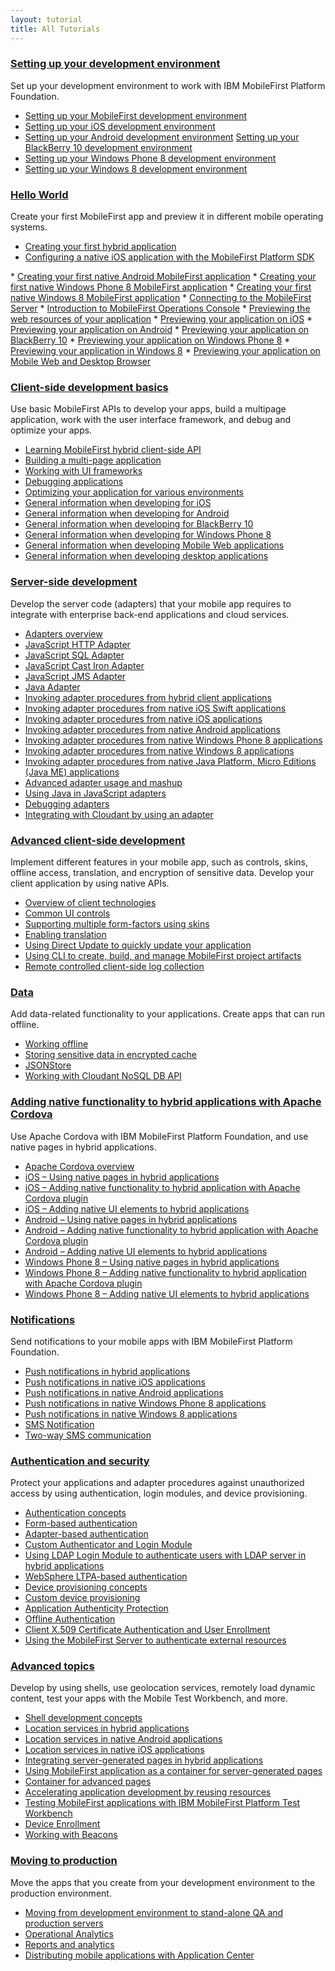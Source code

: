 ```yaml
---
layout: tutorial
title: All Tutorials
---
```


### <a href="{{site.baseurl}}/tutorials/en/foundation/7.0/setting-up-your-development-environment/">Setting up your development environment</a>
Set up your development environment to work with IBM MobileFirst Platform Foundation.

* <a href="{{site.baseurl}}/tutorials/en/foundation/7.0/setting-up-your-development-environment/setting-mobilefirst-development-environment/">Setting up your MobileFirst development environment</a>
* <a href="{{site.baseurl}}/tutorials/en/foundation/7.0/setting-up-your-development-environment/setting-ios-development-environment/">Setting up your iOS development environment</a>
* <a href="{{site.baseurl}}/tutorials/en/foundation/7.0/setting-up-your-development-environment/setting-android-development-environment/">Setting up your Android development environment</a>
<a href="{{site.baseurl}}/tutorials/en/foundation/7.0/setting-up-your-development-environment/setting-blackberry-10-development-environment/">Setting up your BlackBerry 10 development environment</a>
* <a href="{{site.baseurl}}/tutorials/en/foundation/7.0/setting-up-your-development-environment/setting-windows-phone-8-development-environment/">Setting up your Windows Phone 8 development environment</a>
* <a href="{{site.baseurl}}/tutorials/en/foundation/7.0/setting-up-your-development-environment/setting-windows-phone-8-development-environment/">Setting up your Windows 8 development environment</a>

### <a href="{{site.baseurl}}/tutorials/en/foundation/7.0/hello-world/">Hello World</a>
Create your first MobileFirst app and preview it in different mobile operating systems.

* <a href="{{site.baseurl}}/tutorials/en/foundation/7.0/hello-world/creating-your-first-hybrid-application/">Creating your first hybrid application</a>
* <a href="{{site.baseurl}}/tutorials/en/foundation/7.0/hello-world/configuring-a-native-ios-with-the-mfp-sdk/"> Configuring a native iOS application with the MobileFirst Platform SDK<br />
 </a>
* <a href="{{site.baseurl}}/tutorials/en/foundation/7.0/hello-world/creating-first-native-android-mobilefirst-application/">Creating your first native Android MobileFirst application</a>
* <a href="{{site.baseurl}}/tutorials/en/foundation/7.0/hello-world/creating-first-native-windows-phone-8-mobilefirst-application/">Creating your first native Windows Phone 8 MobileFirst application</a>
* <a href="{{site.baseurl}}/tutorials/en/foundation/7.0/hello-world/creating-first-native-windows-8-mobilefirst-application/">Creating your first native Windows 8 MobileFirst application</a>
* <a href="{{site.baseurl}}/tutorials/en/foundation/7.0/hello-world/connecting-to-the-mobilefirst-server/">Connecting to the MobileFirst Server</a>
* <a href="{{site.baseurl}}/tutorials/en/foundation/7.0/hello-world/mobilefirst-console/">Introduction to MobileFirst Operations Console</a>
* <a href="{{site.baseurl}}/tutorials/en/foundation/7.0/hello-world/previewing-applications-web-resources/">Previewing the web resources of your application</a>
* <a href="{{site.baseurl}}/tutorials/en/foundation/7.0/hello-world/previewing-application-ios/">Previewing your application on iOS</a>
* <a href="{{site.baseurl}}/tutorials/en/foundation/7.0/hello-world/previewing-application-android/">Previewing your application on Android</a>
* <a href="{{site.baseurl}}/tutorials/en/foundation/7.0/hello-world/previewing-application-blackberry-10">Previewing your application on BlackBerry 10</a>
* <a href="{{site.baseurl}}/tutorials/en/foundation/7.0/hello-world/previewing-application-windows-phone-8/">Previewing your application on Windows Phone 8</a>
* <a href="{{site.baseurl}}/tutorials/en/foundation/7.0/hello-world/previewing-application-windows-8/">Previewing your application in Windows 8</a>
* <a href="{{site.baseurl}}/tutorials/en/foundation/7.0/hello-world/previewing-application-mobile-web-desktop-browser/">Previewing your application on Mobile Web and Desktop Browser</a>

### <a href="{{site.baseurl}}/tutorials/en/foundation/7.0/client-side-development-basics/">Client-side development basics</a>
Use basic MobileFirst APIs to develop your apps, build a multipage application, work with the user interface framework, and debug and optimize your apps.

* <a href="{{site.baseurl}}/tutorials/en/foundation/7.0/client-side-development-basics/learning-mobilefirst-hybrid-client-side-api/">Learning MobileFirst hybrid client-side API</a>
* <a href="{{site.baseurl}}/tutorials/en/foundation/7.0/client-side-development-basics/building-multi-page-application/">Building a multi-page application</a>
* <a href="{{site.baseurl}}/tutorials/en/foundation/7.0/client-side-development-basics/working-ui-frameworks/">Working with UI frameworks</a>
* <a href="{{site.baseurl}}/tutorials/en/foundation/7.0/client-side-development-basics/debugging-applications/">Debugging applications</a>
* <a href="{{site.baseurl}}/tutorials/en/foundation/7.0/client-side-development-basics/optimizing-application-various-environments/">Optimizing your application for various environments</a>
* <a href="{{site.baseurl}}/tutorials/en/foundation/7.0/client-side-development-basics/general-information-developing-ios/">General information when developing for iOS</a>
* <a href="{{site.baseurl}}/tutorials/en/foundation/7.0/client-side-development-basics/general-information-developing-android/">General information when developing for Android</a>
* <a href="{{site.baseurl}}/tutorials/en/foundation/7.0/client-side-development-basics/general-information-developing-blackberry-10/">General information when developing for BlackBerry 10</a>
* <a href="{{site.baseurl}}/tutorials/en/foundation/7.0/client-side-development-basics/general-information-developing-windows-phone-8/">General information when developing for Windows Phone 8</a>
* <a href="{{site.baseurl}}/tutorials/en/foundation/7.0/client-side-development-basics/general-information-developing-mobile-web-applications/">General information when developing Mobile Web applications</a>
* <a href="{{site.baseurl}}/tutorials/en/foundation/7.0/client-side-development-basics/general-information-developing-desktop-applications/">General information when developing desktop applications</a>

### <a href="{{site.baseurl}}/tutorials/en/foundation/7.0/server-side-development/">Server-side development</a>
Develop the server code (adapters) that your mobile app requires to integrate with enterprise back-end applications and cloud services.

* <a href="{{site.baseurl}}/tutorials/en/foundation/7.0/server-side-development/adapter-framework-overview/">Adapters overview</a>
* <a href="{{site.baseurl}}/tutorials/en/foundation/7.0/server-side-development/js-http-adapter/">JavaScript HTTP Adapter</a>
* <a href="{{site.baseurl}}/tutorials/en/foundation/7.0/server-side-development/js-sql-adapter/">JavaScript SQL Adapter</a>
* <a href="{{site.baseurl}}/tutorials/en/foundation/7.0/server-side-development/js-cast-iron-adapter/">JavaScript Cast Iron Adapter</a>
* <a href="{{site.baseurl}}/tutorials/en/foundation/7.0/server-side-development/js-jms-adapter/">JavaScript JMS Adapter</a>
* <a href="{{site.baseurl}}/tutorials/en/foundation/7.0/server-side-development/java-adapter/">Java Adapter</a>
* <a href="{{site.baseurl}}/tutorials/en/foundation/7.0/server-side-development/invoking-adapter-procedures-hybrid-client-applications/">Invoking adapter procedures from hybrid client applications</a>
* <a href="{{site.baseurl}}/tutorials/en/foundation/7.0/server-side-development/invoking-adapter-procedures-native-ios-swift-applications/">Invoking adapter procedures from native iOS Swift applications</a>
* <a href="{{site.baseurl}}/tutorials/en/foundation/7.0/server-side-development/invoking-adapter-procedures-native-ios-applications/">Invoking adapter procedures from native iOS applications</a>
* <a href="{{site.baseurl}}/tutorials/en/foundation/7.0/server-side-development/invoking-adapter-procedures-native-android-applications/">Invoking adapter procedures from native Android applications</a>
* <a href="{{site.baseurl}}/tutorials/en/foundation/7.0/server-side-development/invoking-adapter-procedures-native-windows-phone-8-applications/">Invoking adapter procedures from native Windows Phone 8 applications</a>
* <a href="{{site.baseurl}}/tutorials/en/foundation/7.0/server-side-development/invoking-adapter-procedures-native-windows-8-applications/">Invoking adapter procedures from native Windows 8 applications</a>
* <a href="{{site.baseurl}}/tutorials/en/foundation/7.0/server-side-development/invoking-adapter-procedures-native-java-platform-micro-editions-java-applications/">Invoking adapter procedures from native Java Platform, Micro Editions (Java ME) applications</a>
* <a href="{{site.baseurl}}/tutorials/en/foundation/7.0/server-side-development/advanced-adapter-usage-mashup/">Advanced adapter usage and mashup</a>
* <a href="{{site.baseurl}}/tutorials/en/foundation/7.0/server-side-development/using-java-adapters/">Using Java in JavaScript adapters</a>
* <a href="{{site.baseurl}}/tutorials/en/foundation/7.0/server-side-development/debugging-adapters/">Debugging adapters</a>
* <a href="{{site.baseurl}}/tutorials/en/foundation/7.0/server-side-development/cloudant/">Integrating with Cloudant by using an adapter</a>

### <a href="{{site.baseurl}}/tutorials/en/foundation/7.0/advanced-client-side-development/">Advanced client-side development</a>
Implement different features in your mobile app, such as controls, skins, offline access, translation, and encryption of sensitive data. Develop your client application by using native APIs.

* <a href="{{site.baseurl}}/tutorials/en/foundation/7.0/advanced-client-side-development/overview-client-technologies/">Overview of client technologies</a>
* <a href="{{site.baseurl}}/tutorials/en/foundation/7.0/advanced-client-side-development/common-ui-controls/">Common UI controls</a>
* <a href="{{site.baseurl}}/tutorials/en/foundation/7.0/advanced-client-side-development/supporting-multiple-form-factors-using-skins/">Supporting multiple form-factors using skins</a>
* <a href="{{site.baseurl}}/tutorials/en/foundation/7.0/advanced-client-side-development/enabling-translation/">Enabling translation</a>
* <a href="{{site.baseurl}}/tutorials/en/foundation/7.0/advanced-client-side-development/using-direct-update-quickly-update-application/">Using Direct Update to quickly update your application</a>
* <a href="{{site.baseurl}}/tutorials/en/foundation/7.0/advanced-client-side-development/using-cli-create-build-manage-project-artifacts/">Using CLI to create, build, and manage MobileFirst project artifacts</a>
* <a href="{{site.baseurl}}/tutorials/en/foundation/7.0/advanced-client-side-development/remote-controlled-client-side-log-collection/">Remote controlled client-side log collection</a>

### <a href="{{site.baseurl}}/tutorials/en/foundation/7.0/data/">Data</a>
Add data-related functionality to your applications. Create apps that can run offline.

* <a href="{{site.baseurl}}/tutorials/en/foundation/7.0/data/working-offline/">Working offline</a>
* <a href="{{site.baseurl}}/tutorials/en/foundation/7.0/data/storing-sensitive-data-encrypted-cache/">Storing sensitive data in encrypted cache</a>
* <a href="{{site.baseurl}}/tutorials/en/foundation/7.0/data/jsonstore/">JSONStore</a>
* <a href="{{site.baseurl}}/tutorials/en/foundation/7.0/data/cloudant-nosql-db-api/">Working with Cloudant NoSQL DB API</a>

### <a href="{{site.baseurl}}/tutorials/en/foundation/7.0/adding-native-functionality/">Adding native functionality to hybrid applications with Apache Cordova</a>
Use Apache Cordova with IBM MobileFirst Platform Foundation, and use native pages in hybrid applications.

* <a href="{{site.baseurl}}/tutorials/en/foundation/7.0/adding-native-functionality/apache-cordova-overview/">Apache Cordova overview</a>
* <a href="{{site.baseurl}}/tutorials/en/foundation/7.0/adding-native-functionality/ios-using-native-pages-hybrid-applications/">iOS – Using native pages in hybrid applications</a>
* <a href="{{site.baseurl}}/tutorials/en/foundation/7.0/adding-native-functionality/ios-adding-native-functionality-hybrid-application-apache-cordova-plugin/">iOS – Adding native functionality to hybrid application with Apache Cordova plugin</a>
* <a href="{{site.baseurl}}/tutorials/en/foundation/7.0/adding-native-functionality/ios-adding-native-ui-elements-hybrid-applications/">iOS – Adding native UI elements to hybrid applications</a>
* <a href="{{site.baseurl}}/tutorials/en/foundation/7.0/adding-native-functionality/android-using-native-pages-hybrid-applications/">Android – Using native pages in hybrid applications</a>
* <a href="{{site.baseurl}}/tutorials/en/foundation/7.0/adding-native-functionality/android-adding-native-functionality-hybrid-application-apache-cordova-plugin/">Android – Adding native functionality to hybrid application with Apache Cordova plugin</a>
* <a href="{{site.baseurl}}/tutorials/en/foundation/7.0/adding-native-functionality/android-adding-native-ui-elements-hybrid-applications/">Android – Adding native UI elements to hybrid applications</a>
* <a href="{{site.baseurl}}/tutorials/en/foundation/7.0/adding-native-functionality/windows-phone-8-using-native-pages-hybrid-applications/">Windows Phone 8 – Using native pages in hybrid applications</a>
* <a href="{{site.baseurl}}/tutorials/en/foundation/7.0/adding-native-functionality/windows-phone-8-adding-native-functionality-hybrid-application-apache-cordova-plugin/">Windows Phone 8 – Adding native functionality to hybrid application with Apache Cordova plugin</a>
* <a href="{{site.baseurl}}/tutorials/en/foundation/7.0/adding-native-functionality/windows-phone-8-adding-native-functionality-hybrid-application-apache-cordova-plugin/">Windows Phone 8 – Adding native UI elements to hybrid applications</a>

### <a href="{{site.baseurl}}/tutorials/en/foundation/7.0/notifications/">Notifications</a>
Send notifications to your mobile apps with IBM MobileFirst Platform Foundation.

* <a href="{{site.baseurl}}/tutorials/en/foundation/7.0/notifications/push-notifications-hybrid-applications/">Push notifications in hybrid applications</a>
* <a href="{{site.baseurl}}/tutorials/en/foundation/7.0/notifications/push-notifications-native-ios-applications/">Push notifications in native iOS applications</a>
* <a href="{{site.baseurl}}/tutorials/en/foundation/7.0/notifications/push-notification-native-android-applications/">Push notifications in native Android applications</a>
* <a href="{{site.baseurl}}/tutorials/en/foundation/7.0/notifications/push-notification-native-windows-phone-8-applications/">Push notifications in native Windows Phone 8 applications</a>
* <a href="{{site.baseurl}}/tutorials/en/foundation/7.0/notifications/push-notification-native-windows-8-applications/">Push notifications in native Windows 8 applications</a>
* <a href="{{site.baseurl}}/tutorials/en/foundation/7.0/notifications/sms-notifications/">SMS Notification</a>
* <a href="{{site.baseurl}}/tutorials/en/foundation/7.0/notifications/two-way-sms-communication/">Two-way SMS communication</a>

### <a href="{{site.baseurl}}/tutorials/en/foundation/7.0/authentication-security/">Authentication and security</a>
Protect your applications and adapter procedures against unauthorized access by using authentication, login modules, and device provisioning.

* <a href="{{site.baseurl}}/tutorials/en/foundation/7.0/authentication-security/authentication-concepts/">Authentication concepts</a>
* <a href="{{site.baseurl}}/tutorials/en/foundation/7.0/authentication-security/form-based-authentication/">Form-based authentication</a>
* <a href="{{site.baseurl}}/tutorials/en/foundation/7.0/authentication-security/adapter-based-authentication/">Adapter-based authentication</a>
* <a href="{{site.baseurl}}/tutorials/en/foundation/7.0/authentication-security/custom-authenticator-login-module/">Custom Authenticator and Login Module</a>
* <a href="{{site.baseurl}}/tutorials/en/foundation/7.0/authentication-security/using-ldap-login-module-to-authenticate-users-with-ldap-server-in-hybrid-applications/">Using LDAP Login Module to authenticate users with LDAP server in hybrid applications</a>
* <a href="{{site.baseurl}}/tutorials/en/foundation/7.0/authentication-security/websphere-ltpa-based-authentication/">WebSphere LTPA-based authentication</a>
* <a href="{{site.baseurl}}/tutorials/en/foundation/7.0/authentication-security/device-provisioning-concepts/">Device provisioning concepts</a>
* <a href="{{site.baseurl}}/tutorials/en/foundation/7.0/authentication-security/custom-device-provisioning/">Custom device provisioning</a>
* <a href="{{site.baseurl}}/tutorials/en/foundation/7.0/authentication-security/application-authenticity-protection/">Application Authenticity Protection</a>
* <a href="{{site.baseurl}}/tutorials/en/foundation/7.0/authentication-security/offline-authentication/">Offline Authentication</a>
* <a href="{{site.baseurl}}/tutorials/en/foundation/7.0/authentication-security/client-x-509-certificate-authentication-user-enrollment/">Client X.509 Certificate Authentication and User Enrollment</a>
* <a href="{{site.baseurl}}/tutorials/en/foundation/7.0/authentication-security/using-mobilefirst-server-authenticate-external-resources/">Using the MobileFirst Server to authenticate external resources</a>

### <a href="{{site.baseurl}}/tutorials/en/foundation/7.0/advanced-topics/">Advanced topics</a>
Develop by using shells, use geolocation services, remotely load dynamic content, test your apps with the Mobile Test Workbench, and more.

* <a href="{{site.baseurl}}/tutorials/en/foundation/7.0/advanced-topics/shell-development-concepts/">Shell development concepts</a>
* <a href="{{site.baseurl}}/tutorials/en/foundation/7.0/advanced-topics/location-services-hybrid-applications/">Location services in hybrid applications</a>
* <a href="{{site.baseurl}}/tutorials/en/foundation/7.0/advanced-topics/location-services-native-android-applications/">Location services in native Android applications</a>
* <a href="{{site.baseurl}}/tutorials/en/foundation/7.0/advanced-topics/location-services-native-ios-applications/">Location services in native iOS applications</a>
* <a href="{{site.baseurl}}/tutorials/en/foundation/7.0/advanced-topics/integrating-server-generated-pages-hybrid-applications/">Integrating server-generated pages in hybrid applications</a>
* <a href="{{site.baseurl}}/tutorials/en/foundation/7.0/advanced-topics/using-mobilefirst-application-container-server-generated-pages/">Using MobileFirst application as a container for server-generated pages</a>
* <a href="{{site.baseurl}}/tutorials/en/foundation/7.0/advanced-topics/container-advanced-pages/">Container for advanced pages</a>
* <a href="{{site.baseurl}}/tutorials/en/foundation/7.0/advanced-topics/accelerating-application-development-reusing-resources/">Accelerating application development by reusing resources</a>
* <a href="{{site.baseurl}}/tutorials/en/foundation/7.0/advanced-topics/testing-mobilefirst-platform-applications-mobile-test-workbench/">Testing MobileFirst applications with IBM MobileFirst Platform Test Workbench</a>
* <a href="{{site.baseurl}}/tutorials/en/foundation/7.0/advanced-topics/device-enrollment/">Device Enrollment</a>
* <a href="{{site.baseurl}}/tutorials/en/foundation/7.0/advanced-topics/working-with-beacons/">Working with Beacons</a>

### <a href="{{site.baseurl}}/tutorials/en/foundation/7.0/moving-production/">Moving to production</a>
Move the apps that you create from your development environment to the production environment.

* <a href="{{site.baseurl}}/tutorials/en/foundation/7.0/moving-production/moving-development-environment-stand-alone-qa-production-servers/">Moving from development environment to stand-alone QA and production servers</a>
* <a href="{{site.baseurl}}/tutorials/en/foundation/7.0/moving-production/operational-analytics/">Operational Analytics</a>
* <a href="{{site.baseurl}}/tutorials/en/foundation/7.0/moving-production/reports-analytics/">Reports and analytics</a>
* <a href="{{site.baseurl}}/tutorials/en/foundation/7.0/moving-production/distributing-mobile-applications-application-center/">Distributing mobile applications with Application Center</a>
